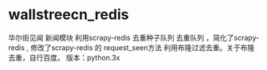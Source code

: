 # wallstreecn_redis
华尔街见闻 新闻模块 利用scrapy-redis 去重种子队列 去重队列 ，简化了scrapy-redis , 修改了scrapy-redis 的 request_seen方法 
利用布隆过滤去重。关于布隆去重，自行百度。
版本：python.3x
